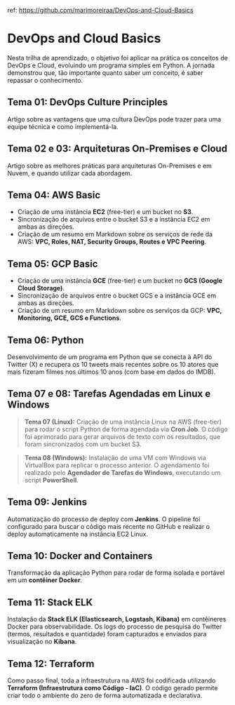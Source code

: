 ref: https://github.com/marimoreiraa/DevOps-and-Cloud-Basics

# DevOps and Cloud Basics

Nesta trilha de aprendizado, o objetivo foi aplicar na prática os conceitos de DevOps e Cloud, evoluindo um programa simples em Python. A jornada demonstrou que, tão importante quanto saber um conceito, é saber repassar o conhecimento.

## Tema 01: DevOps Culture Principles

Artigo sobre as vantagens que uma cultura DevOps pode trazer para uma equipe técnica e como implementá-la.

## Tema 02 e 03: Arquiteturas On-Premises e Cloud

Artigo sobre as melhores práticas para arquiteturas On-Premises e em Nuvem, e quando utilizar cada abordagem.

## Tema 04: AWS Basic

- Criação de uma instância **EC2** (free-tier) e um bucket no **S3**.
- Sincronização de arquivos entre o bucket S3 e a instância EC2 em ambas as direções.
- Criação de um resumo em Markdown sobre os serviços de rede da AWS: **VPC, Roles, NAT, Security Groups, Routes e VPC Peering**.

## Tema 05: GCP Basic

- Criação de uma instância **GCE** (free-tier) e um bucket no **GCS (Google Cloud Storage)**.
- Sincronização de arquivos entre o bucket GCS e a instância GCE em ambas as direções.
- Criação de um resumo em Markdown sobre os serviços da GCP: **VPC, Monitoring, GCE, GCS e Functions**.

## Tema 06: Python

Desenvolvimento de um programa em Python que se conecta à API do Twitter (X) e recupera os 10 tweets mais recentes sobre os 10 atores que mais fizeram filmes nos últimos 10 anos (com base em dados do IMDB).

## Tema 07 e 08: Tarefas Agendadas em Linux e Windows

> **Tema 07 (Linux):** Criação de uma instância Linux na AWS (free-tier) para rodar o script Python de forma agendada via **Cron Job**. O código foi aprimorado para gerar arquivos de texto com os resultados, que foram sincronizados com um bucket S3.

> **Tema 08 (Windows):** Instalação de uma VM com Windows via VirtualBox para replicar o processo anterior. O agendamento foi realizado pelo **Agendador de Tarefas do Windows**, executando um script **PowerShell**.

## Tema 09: Jenkins

Automatização do processo de deploy com **Jenkins**. O pipeline foi configurado para buscar o código mais recente no GitHub e realizar o deploy automaticamente na instância EC2 Linux.

## Tema 10: Docker and Containers

Transformação da aplicação Python para rodar de forma isolada e portável em um **contêiner Docker**.

## Tema 11: Stack ELK

Instalação da **Stack ELK (Elasticsearch, Logstash, Kibana)** em contêineres Docker para observabilidade. Os logs do processo de pesquisa do Twitter (termos, resultados e quantidade) foram capturados e enviados para visualização no **Kibana**.

## Tema 12: Terraform

Como passo final, toda a infraestrutura na AWS foi codificada utilizando **Terraform (Infraestrutura como Código - IaC)**. O código gerado permite criar todo o ambiente do zero de forma automatizada e declarativa.
